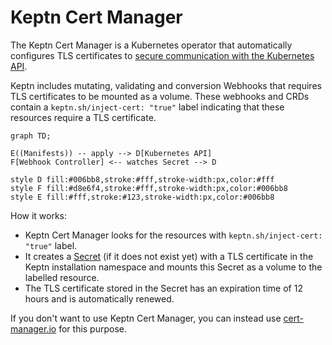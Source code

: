 # Keptn Cert Manager

The Keptn Cert Manager is a Kubernetes operator that
automatically configures TLS certificates to
[secure communication with the Kubernetes API](https://kubernetes.io/docs/concepts/security/controlling-access/#transport-security).

Keptn includes mutating, validating and conversion Webhooks
that requires TLS certificates to be mounted as a volume.
These webhooks and CRDs contain a `keptn.sh/inject-cert: "true"` label indicating that
these resources require a TLS certificate.

```mermaid
graph TD;

E((Manifests)) -- apply --> D[Kubernetes API]
F[Webhook Controller] <-- watches Secret --> D
    
style D fill:#006bb8,stroke:#fff,stroke-width:px,color:#fff
style F fill:#d8e6f4,stroke:#fff,stroke-width:px,color:#006bb8
style E fill:#fff,stroke:#123,stroke-width:px,color:#006bb8
```

How it works:

* Keptn Cert Manager looks for the resources with `keptn.sh/inject-cert: "true"` label.
* It creates a [Secret](https://kubernetes.io/docs/concepts/configuration/secret/)
(if it does not exist yet) with a TLS certificate in the
Keptn installation namespace and mounts this Secret as a volume to the labelled resource.
* The TLS certificate stored in the Secret has an expiration time of 12 hours and is
automatically renewed.

If you don't want to use Keptn Cert Manager, you can instead
use [cert-manager.io](../installation/configuration/cert-manager.md)
for this purpose.
